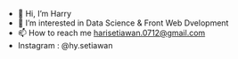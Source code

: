 - 👋 Hi, I’m Harry
- 👀 I’m interested in Data Science & Front Web Dvelopment
- 📫 How to reach me harisetiawan.0712@gmail.com
- Instagram : @hy.setiawan

<!---
hysetiawan/hysetiawan is a ✨ special ✨ repository because its `README.md` (this file) appears on your GitHub profile.
You can click the Preview link to take a look at your changes.
--->

